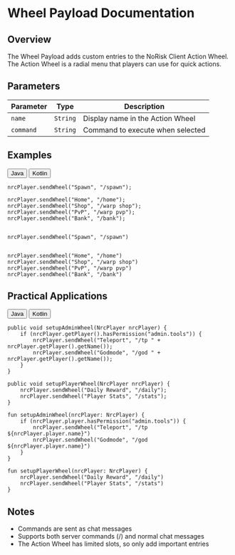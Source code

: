 # Wheel Payload Documentation

## Overview
The Wheel Payload adds custom entries to the NoRisk Client Action Wheel. The Action Wheel is a radial menu that players can use for quick actions.

## Parameters

| Parameter | Type | Description |
|-----------|------|-------------|
| `name` | `String` | Display name in the Action Wheel |
| `command` | `String` | Command to execute when selected |

## Examples

<div class="code-tab-wrapper">
  <div class="code-tab-buttons">
    <button class="code-tab-button active" data-tab="java">Java</button>
    <button class="code-tab-button" data-tab="kotlin">Kotlin</button>
  </div>

  <div class="code-tab-content">
    <div class="code-tab-panel active" data-tab="java">
      <pre><code class="language-java">nrcPlayer.sendWheel("Spawn", "/spawn");</code></pre>
      <pre><code class="language-java">nrcPlayer.sendWheel("Home", "/home");
nrcPlayer.sendWheel("Shop", "/warp shop");
nrcPlayer.sendWheel("PvP", "/warp pvp");
nrcPlayer.sendWheel("Bank", "/bank");</code></pre>
    </div>
    <div class="code-tab-panel" data-tab="kotlin">
      <pre><code class="language-kotlin">
nrcPlayer.sendWheel("Spawn", "/spawn")</code></pre>
      <pre><code class="language-kotlin">
nrcPlayer.sendWheel("Home", "/home")
nrcPlayer.sendWheel("Shop", "/warp shop")
nrcPlayer.sendWheel("PvP", "/warp pvp")
nrcPlayer.sendWheel("Bank", "/bank")
</code></pre>
    </div>
  </div>
</div>

## Practical Applications

<div class="code-tab-wrapper">
  <div class="code-tab-buttons">
    <button class="code-tab-button active" data-tab="java">Java</button>
    <button class="code-tab-button" data-tab="kotlin">Kotlin</button>
  </div>

  <div class="code-tab-content">
    <div class="code-tab-panel active" data-tab="java">
      <pre><code class="language-java">public void setupAdminWheel(NrcPlayer nrcPlayer) {
    if (nrcPlayer.getPlayer().hasPermission("admin.tools")) {
        nrcPlayer.sendWheel("Teleport", "/tp " + nrcPlayer.getPlayer().getName());
        nrcPlayer.sendWheel("Godmode", "/god " + nrcPlayer.getPlayer().getName());
    }
}</code></pre>
      <pre><code class="language-java">public void setupPlayerWheel(NrcPlayer nrcPlayer) {
    nrcPlayer.sendWheel("Daily Reward", "/daily");
    nrcPlayer.sendWheel("Player Stats", "/stats");
}
</code></pre>
    </div>
    <div class="code-tab-panel" data-tab="kotlin">
      <pre><code class="language-kotlin">fun setupAdminWheel(nrcPlayer: NrcPlayer) {
    if (nrcPlayer.player.hasPermission("admin.tools")) {
        nrcPlayer.sendWheel("Teleport", "/tp ${nrcPlayer.player.name}")
        nrcPlayer.sendWheel("Godmode", "/god ${nrcPlayer.player.name}")
    }
}
</code></pre>
      <pre><code class="language-kotlin">fun setupPlayerWheel(nrcPlayer: NrcPlayer) {
    nrcPlayer.sendWheel("Daily Reward", "/daily")
    nrcPlayer.sendWheel("Player Stats", "/stats")
}
</code></pre>
    </div>
  </div>
</div>

## Notes
- Commands are sent as chat messages
- Supports both server commands (/) and normal chat messages
- The Action Wheel has limited slots, so only add important entries